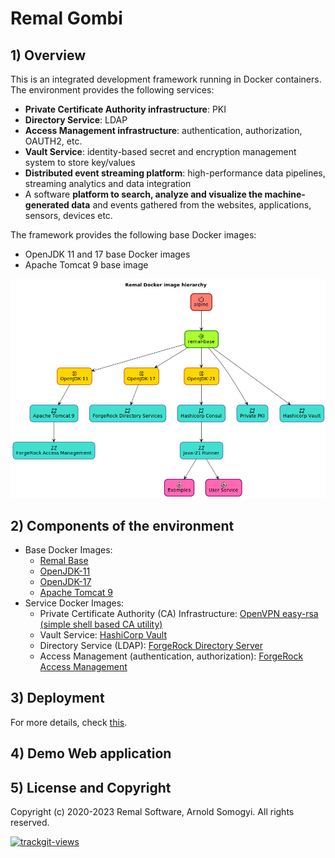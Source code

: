 # Remal Gombi

## 1) Overview
This is an integrated development framework running in Docker containers.
The environment provides the following services:
- **Private Certificate Authority infrastructure**: PKI
- **Directory Service**: LDAP
- **Access Management infrastructure**: authentication, authorization, OAUTH2, etc.
- **Vault Service**: identity-based secret and encryption management system to store key/values
- **Distributed event streaming platform**: high-performance data pipelines, streaming analytics and data integration
- A software **platform to search, analyze and visualize the machine-generated data** and events gathered from the websites, applications, sensors, devices etc.

The framework provides the following base Docker images:
- OpenJDK 11 and 17 base Docker images
- Apache Tomcat 9 base image

![docker image hierarchy](docs/diagrams/images/docker-image-hierarchy.png)

## 2) Components of the environment
* Base Docker Images:
  * [Remal Base](docker/base/base)
  * [OpenJDK-11](docker/core/openjdk-11)
  * [OpenJDK-17](docker/core/openjdk-17)
  * [Apache Tomcat 9](docker/infrastructure/tomcat-9)
* Service Docker Images:
  * Private Certificate Authority (CA) Infrastructure: [OpenVPN easy-rsa (simple shell based CA utility)](docker/infrastructure/easy-rsa-pki)
  * Vault Service: [HashiCorp Vault](docker/infrastructure/hcp-vault)
  * Directory Service (LDAP): [ForgeRock Directory Server](docker/infrastructure/forgerock-ds)
  * Access Management (authentication, authorization): [ForgeRock Access Management](docker/infrastructure/forgerock-am)

## 3) Deployment 
For more details, check [this](docker/README.md).

## 4) Demo Web application

## 5) License and Copyright
Copyright (c) 2020-2023 Remal Software, Arnold Somogyi. All rights reserved.

<a href="https://trackgit.com">
  <img src="https://us-central1-trackgit-analytics.cloudfunctions.net/token/ping/lcfhkdub7k2lpj33n2cl" alt="trackgit-views" />
</a>

